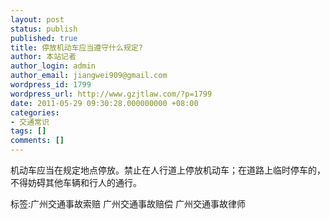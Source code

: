 ```yaml
---
layout: post
status: publish
published: true
title: 停放机动车应当遵守什么规定?
author: 本站记者
author_login: admin
author_email: jiangwei909@gmail.com
wordpress_id: 1799
wordpress_url: http://www.gzjtlaw.com/?p=1799
date: 2011-05-29 09:30:28.000000000 +08:00
categories:
- 交通常识
tags: []
comments: []
---
```

机动车应当在规定地点停放。禁止在人行道上停放机动车；在道路上临时停车的，不得妨碍其他车辆和行人的通行。 标签:广州交通事故索赔 广州交通事故赔偿 广州交通事故律师
